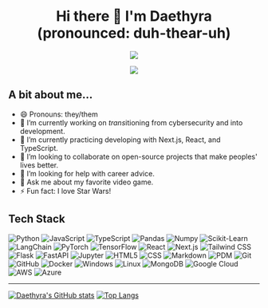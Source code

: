 <h1 align="center">
  Hi there 👋 I'm Daethyra (pronounced: duh-thear-uh)
</h1>

<p align="center">
  <a href="https://github.com/DenverCoder1/readme-typing-svg">
  <img src="https://readme-typing-svg.herokuapp.com?&font=IBM+Plex+Sans&color=abcdef&duration=2000&size=26&lines=Welcome+Sweet+Soul.;May+you+be+free." />
  </a>
</p>

<p align="center">
  <a href="https://github.com/DenverCoder1/readme-typing-svg">
  <img src="https://readme-typing-svg.herokuapp.com?&font=IBM+Plex+Sans&color=abcdef&duration=10000&size=14&lines=.+.+.+.+.+.+.+.+.+.+.+.+.+.+.+.+.+.+.+.+.+.+.+.+.+.+.+.+.+.+.+.+.+.+.+." />
  </a>
</p>

## A bit about me...
- 😄 Pronouns: they/them
- 🔭 I’m currently working on *trans*itioning from cybersecurity and into development.
- 🌱 I’m currently practicing developing with Next.js, React, and TypeScript.
- 👯 I’m looking to collaborate on open-source projects that make peoples' lives better.
- 🤔 I’m looking for help with career advice.
- 💬 Ask me about my favorite video game.
- ⚡ Fun fact: I love Star Wars!

## Tech Stack

![Python](https://img.shields.io/badge/Python-14354C?style=for-the-badge&logo=python&logoColor=white)
![JavaScript](https://img.shields.io/badge/JavaScript-323330?style=for-the-badge&logo=javascript&logoColor=F7DF1E)
![TypeScript](https://img.shields.io/badge/TypeScript-3178C6?style=for-the-badge&logo=typescript&logoColor=white)
![Pandas](https://img.shields.io/badge/Pandas-0F9B8E?style=for-the-badge&logo=pandas&logoColor=white)
![Numpy](https://img.shields.io/badge/Numpy-1E90FF?style=for-the-badge&logo=numpy&logoColor=white)
![Scikit-Learn](https://img.shields.io/badge/Scikit-Learn-FF69B4?style=for-the-badge&logo=scikit-learn&logoColor=white)
![LangChain](https://img.shields.io/badge/LangChain-000000?style=for-the-badge&logo=langchain)
![PyTorch](https://img.shields.io/badge/PyTorch-FF6F61?style=for-the-badge&logo=pytorch)
![TensorFlow](https://img.shields.io/badge/TensorFlow-FF6F61?style=for-the-badge&logo=tensorflow)
![React](https://img.shields.io/badge/React-61DAFB?style=for-the-badge&logo=react&logoColor=black)
![Next.js](https://img.shields.io/badge/next.js-000000?style=for-the-badge&logo=nextdotjs)
![Tailwind CSS](https://img.shields.io/badge/Tailwind_CSS-38B2AC?style=for-the-badge&logo=tailwindcss&logoColor=white)
![Flask](https://img.shields.io/badge/Flask-000000?style=for-the-badge&logo=flask)
![FastAPI](https://img.shields.io/badge/FastAPI-000000?style=for-the-badge&logo=fastapi)
![Jupyter](https://img.shields.io/badge/Jupyter-000000?style=for-the-badge&logo=jupyter&logoColor=orange)
![HTML5](https://img.shields.io/badge/HTML5-E34F26?style=for-the-badge&logo=html5&logoColor=white)
![CSS](https://img.shields.io/badge/CSS-239120?&style=for-the-badge&logo=css3&logoColor=white)
![Markdown](https://img.shields.io/badge/Markdown-000000?style=for-the-badge&logo=markdown)
![PDM](https://img.shields.io/badge/PDM-000000?style=for-the-badge&logo=pdm&logoColor=violet)
![Git](https://img.shields.io/badge/Git-F05032?style=for-the-badge&logo=git&logoColor=white)
![GitHub](https://img.shields.io/badge/GitHub-100000?style=for-the-badge&logo=github&logoColor=white)
![Docker](https://img.shields.io/badge/Docker-2496ED?style=for-the-badge&logo=docker&logoColor=white)
![Windows](https://img.shields.io/badge/Windows-0078D6?style=for-the-badge&logo=windows&logoColor=white)
![Linux](https://img.shields.io/badge/Linux-000000?style=for-the-badge&logo=linux)
![MongoDB](https://img.shields.io/badge/MongoDB-4EA94F?style=for-the-badge&logo=mongodb&logoColor=white)
![Google Cloud](https://img.shields.io/badge/Google_Cloud-4285F4?style=for-the-badge&logo=googlecloud)
![AWS](https://img.shields.io/badge/AWS-FF9900?style=for-the-badge&logo=amazonaws)
![Azure](https://img.shields.io/badge/Azure-0089D6?style=for-the-badge&logo=azure)

---

[![Daethyra's GitHub stats](https://github-readme-stats.vercel.app/api?username=daethyra&show_icons=true&theme=transparent)](https://github.com/anuraghazra/github-readme-stats) [![Top Langs](https://github-readme-stats.vercel.app/api/top-langs/?username=Daethyra&layout=compact&theme=transparent&size_weight=0.5&count_weight=0.5&hide=jupyter%20notebook)](https://github.com/anuraghazra/github-readme-stats)

<!--
**Daethyra/daethyra** is a ✨ _special_ ✨ repository because its `README.md` (this file) appears on your GitHub profile.

Here are some ideas to get you started:

- 🔭 I’m currently working on a generative AI project, and a PyPI package.
- 🌱 I’m currently learning more about front-end development.
- 👯 I’m looking to collaborate on ...
- 🤔 I’m looking for help with ...
- 💬 Ask me about my favorite video game.
- 📫 How to reach me: [LinkedIn](https://linkedin.com/daemon.carino)
- 😄 Pronouns: they/them
- ⚡ Fun fact: I love Star Wars!
-->
